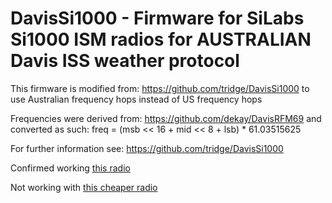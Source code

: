 # DavisSi1000 - Firmware for SiLabs Si1000 ISM radios for AUSTRALIAN Davis ISS weather protocol

This firmware is modified from: https://github.com/tridge/DavisSi1000
to use Australian frequency hops instead of US frequency hops

Frequencies were derived from: https://github.com/dekay/DavisRFM69
and converted as such:
freq = (msb << 16 + mid << 8 + lsb) * 61.03515625

For further information see: https://github.com/tridge/DavisSi1000

Confirmed working [this radio](https://www.amazon.com.au/Readytosky-Telemetry-915Mhz-pixhawk-controller/dp/B01DHV4DVA/ref=sr_1_fkmr0_1?ie=UTF8&qid=1528870379&sr=8-1-fkmr0&keywords=YKS+3DR+Radio+Telemetry+Kit+915Mhz+Module+Open+Source+for+APM+2.6+2.8+Pixhawk+RC+Quadcopter)

Not working with [this cheaper radio](https://www.ebay.com/p/3dr-Radio-Telemetry-Kit-915mhz-Module-Open-Source-for-Apm2-52-2-6-2-8-Pixhawk-US/509699912?iid=263577076048&chn=ps)